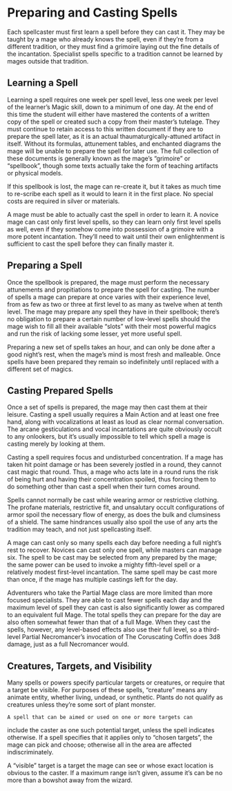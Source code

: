# Preparing and Casting Spells

Each spellcaster must first learn a spell before they can cast it. They
may be taught by a mage who already knows the spell, even if they’re
from a different tradition, or they must find a grimoire laying out the
fine details of the incantation. Specialist spells specific to a tradition
cannot be learned by mages outside that tradition.

## Learning a Spell

Learning a spell requires one week per spell level, less one week per
level of the learner’s Magic skill, down to a minimum of one day. At
the end of this time the student will either have mastered the contents of
a written copy of the spell or created such a copy from their master’s
tutelage. They must continue to retain access to this written document
if they are to prepare the spell later, as it is an actual thaumaturgically-attuned artifact in itself. Without its formulas, attunement tables, and
enchanted diagrams the mage will be unable to prepare the spell for
later use. The full collection of these documents is generally known
as the mage’s “grimoire” or “spellbook”, though some texts actually
take the form of teaching artifacts or physical models.

If this spellbook is lost, the mage can re-create it, but it takes as
much time to re-scribe each spell as it would to learn it in the first
place. No special costs are required in silver or materials.

A mage must be able to actually cast the spell in order to learn it.
A novice mage can cast only first level spells, so they can learn only
first level spells as well, even if they somehow come into possession
of a grimoire with a more potent incantation. They’ll need to wait
until their own enlightenment is sufficient to cast the spell before they
can finally master it.

## Preparing a Spell

Once the spellbook is prepared, the mage must perform the necessary attunements and propitiations to prepare the spell for casting.
The number of spells a mage can prepare at once varies with their
experience level, from as few as two or three at first level to as many
as twelve when at tenth level. The mage may prepare any spell they
have in their spellbook; there’s no obligation to prepare a certain
number of low-level spells should the mage wish to fill all their available “slots” with their most powerful magics and run the risk of lacking
some lesser, yet more useful spell.

Preparing a new set of spells takes an hour, and can only be
done after a good night’s rest, when the mage’s mind is most fresh
and malleable. Once spells have been prepared they remain so
indefinitely until replaced with a different set of magics.

## Casting Prepared Spells

Once a set of spells is prepared, the mage may then cast them at their
leisure. Casting a spell usually requires a Main Action and at least one
free hand, along with vocalizations at least as loud as clear normal
conversation. The arcane gesticulations and vocal incantations are
quite obviously occult to any onlookers, but it’s usually impossible to
tell which spell a mage is casting merely by looking at them.

Casting a spell requires focus and undisturbed concentration. If a
mage has taken hit point damage or has been severely jostled in a
round, they cannot cast magic that round. Thus, a mage who acts late
in a round runs the risk of being hurt and having their concentration
spoiled, thus forcing them to do something other than cast a spell
when their turn comes around.

Spells cannot normally be cast while wearing armor or restrictive
clothing. The profane materials, restrictive fit, and unsalutary occult
configurations of armor spoil the necessary flow of energy, as does
the bulk and clumsiness of a shield. The same hindrances usually
also spoil the use of any arts the tradition may teach, and not just
spellcasting itself.

A mage can cast only so many spells each day before needing
a full night’s rest to recover. Novices can cast only one spell, while
masters can manage six. The spell to be cast may be selected from
any prepared by the mage; the same power can be used to invoke
a mighty fifth-level spell or a relatively modest first-level incantation.
The same spell may be cast more than once, if the mage has multiple
castings left for the day.

Adventurers who take the Partial Mage class are more limited
than more focused specialists. They are able to cast fewer spells each
day and the maximum level of spell they can cast is also significantly
lower as compared to an equivalent full Mage. The total spells they
can prepare for the day are also often somewhat fewer than that of
a full Mage. When they cast the spells, however, any level-based
effects also use their full level, so a third-level Partial Necromancer’s
invocation of The Coruscating Coffin does 3d8 damage, just as a
full Necromancer would.

## Creatures, Targets, and Visibility

Many spells or powers specify particular targets or creatures, or require that a target be visible. For purposes of these spells, “creature”
means any animate entity, whether living, undead, or synthetic. Plants
do not qualify as creatures unless they’re some sort of plant monster.

    A spell that can be aimed or used on one or more targets can
include the caster as one such potential target, unless the spell indicates otherwise. If a spell specifies that it applies only to “chosen
targets”, the mage can pick and choose; otherwise all in the area
are affected indiscriminately.

A “visible” target is a target the mage can see or whose exact
location is obvious to the caster. If a maximum range isn’t given,
assume it’s can be no more than a bowshot away from the wizard.
